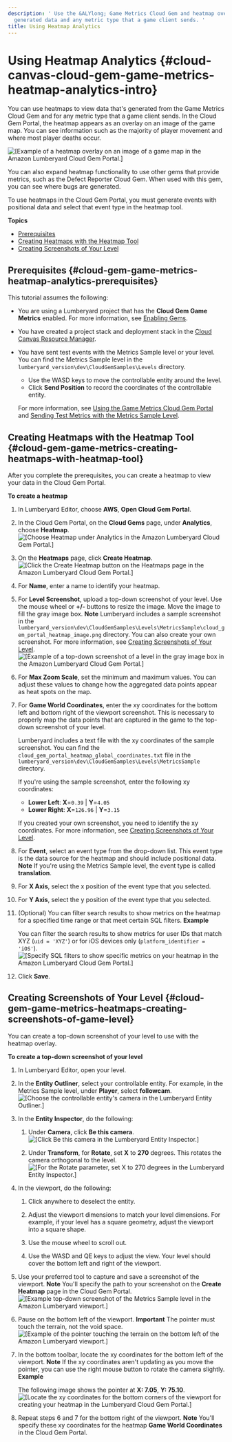 ```yaml
---
description: ' Use the &ALYlong; Game Metrics Cloud Gem and heatmap overlay to view
  generated data and any metric type that a game client sends. '
title: Using Heatmap Analytics
---
```

# Using Heatmap Analytics {#cloud-canvas-cloud-gem-game-metrics-heatmap-analytics-intro}

You can use heatmaps to view data that's generated from the Game Metrics Cloud Gem and for any metric type that a game client sends\. In the Cloud Gem Portal, the heatmap appears as an overlay on an image of the game map\. You can see information such as the majority of player movement and where most player deaths occur\.

![\[Example of a heatmap overlay on an image of a game map in the Amazon Lumberyard Cloud Gem Portal.\]](/images/userguide/cloud_canvas/heatmap-analytics-cloud-gem-overview.png)

You can also expand heatmap functionality to use other gems that provide metrics, such as the Defect Reporter Cloud Gem\. When used with this gem, you can see where bugs are generated\.

To use heatmaps in the Cloud Gem Portal, you must generate events with positional data and select that event type in the heatmap tool\.

**Topics**
+ [Prerequisites](#cloud-gem-game-metrics-heatmap-analytics-prerequisites)
+ [Creating Heatmaps with the Heatmap Tool](#cloud-gem-game-metrics-creating-heatmaps-with-heatmap-tool)
+ [Creating Screenshots of Your Level](#cloud-gem-game-metrics-heatmaps-creating-screenshots-of-game-level)

## Prerequisites {#cloud-gem-game-metrics-heatmap-analytics-prerequisites}

This tutorial assumes the following:
+ You are using a Lumberyard project that has the **Cloud Gem Game Metrics** enabled\. For more information, see [Enabling Gems](/docs/userguide/gems/using-project-configurator.md)\.
+ You have created a project stack and deployment stack in the [Cloud Canvas Resource Manager](/docs/userguide/gems/cloud-canvas/ui-rm-overview.md)\.
+ You have sent test events with the Metrics Sample level or your level\. You can find the Metrics Sample level in the `lumberyard_version\dev\CloudGemSamples\Levels` directory\.
  + Use the WASD keys to move the controllable entity around the level\.
  + Click **Send Position** to record the coordinates of the controllable entity\.

  For more information, see [Using the Game Metrics Cloud Gem Portal](/docs/userguide/using-the-cloud-gem-metrics-portal.md) and [Sending Test Metrics with the Metrics Sample Level](/docs/userguide/send-test-events-for-the-cloud-canvas-game-metrics-gem.md)\.

## Creating Heatmaps with the Heatmap Tool {#cloud-gem-game-metrics-creating-heatmaps-with-heatmap-tool}

After you complete the prerequisites, you can create a heatmap to view your data in the Cloud Gem Portal\.

**To create a heatmap**

1. In Lumberyard Editor, choose **AWS**, **Open Cloud Gem Portal**\.

1. In the Cloud Gem Portal, on the **Cloud Gems** page, under **Analytics**, choose **Heatmap**\.
![\[Choose Heatmap under Analytics in the Amazon Lumberyard Cloud Gem Portal.\]](/images/userguide/cloud_canvas/cloud-gem-portal-heatmap-option.png)

1. On the **Heatmaps** page, click **Create Heatmap**\.
![\[Click the Create Heatmap button on the Heatmaps page in the Amazon Lumberyard Cloud Gem Portal.\]](/images/userguide/cloud_canvas/cloud-gem-portal-create-heatmap-button.png)

1. For **Name**, enter a name to identify your heatmap\.

1. For **Level Screenshot**, upload a top\-down screenshot of your level\. Use the mouse wheel or **\+/\-** buttons to resize the image\. Move the image to fill the gray image box\.
**Note**
Lumberyard includes a sample screenshot in the `lumberyard_version\dev\CloudGemSamples\Levels\MetricsSample\cloud_gem_portal_heatmap_image.png` directory\.
You can also create your own screenshot\. For more information, see [Creating Screenshots of Your Level](#cloud-gem-game-metrics-heatmaps-creating-screenshots-of-game-level)\.
![\[Example of a top-down screenshot of a level in the gray image box in the Amazon Lumberyard Cloud Gem Portal.\]](/images/userguide/cloud_canvas/cloud-canvas-create-heatmap-resize-image.png)

1. For **Max Zoom Scale**, set the minimum and maximum values\. You can adjust these values to change how the aggregated data points appear as heat spots on the map\.

1. For **Game World Coordinates**, enter the xy coordinates for the bottom left and bottom right of the viewport screenshot\. This is necessary to properly map the data points that are captured in the game to the top\-down screenshot of your level\.

   Lumberyard includes a text file with the xy coordinates of the sample screenshot\. You can find the `cloud_gem_portal_heatmap_global_coordinates.txt` file in the `lumberyard_version\dev\CloudGemSamples\Levels\MetricsSample` directory\.

   If you're using the sample screenshot, enter the following xy coordinates:
   + **Lower Left**: **X**=`0.39` \| **Y**=`4.05`
   + **Lower Right**: **X**=`126.96` \| **Y**=`3.15`

   If you created your own screenshot, you need to identify the xy coordinates\. For more information, see [Creating Screenshots of Your Level](#cloud-gem-game-metrics-heatmaps-creating-screenshots-of-game-level)\.

1. For **Event**, select an event type from the drop\-down list\. This event type is the data source for the heatmap and should include positional data\.
**Note**
If you're using the Metrics Sample level, the event type is called **translation**\.

1. For **X Axis**, select the x position of the event type that you selected\.

1. For **Y Axis**, select the y position of the event type that you selected\.

1. \(Optional\) You can filter search results to show metrics on the heatmap for a specified time range or that meet certain SQL filters\.
**Example**

   You can filter the search results to show metrics for user IDs that match XYZ \(`uid = 'XYZ'`\) or for iOS devices only \(`platform_identifier = 'iOS'`\)\.
![\[Specify SQL filters to show specific metrics on your heatmap in the Amazon Lumberyard Cloud Gem Portal.\]](/images/userguide/cloud_canvas/cloud-canvas-heatmap-metrics-custom-filter.png)

1. Click **Save**\.

## Creating Screenshots of Your Level {#cloud-gem-game-metrics-heatmaps-creating-screenshots-of-game-level}

You can create a top\-down screenshot of your level to use with the heatmap overlay\.

**To create a top\-down screenshot of your level**

1. In Lumberyard Editor, open your level\.

1. In the **Entity Outliner**, select your controllable entity\. For example, in the Metrics Sample level, under **Player**, select **followcam**\.
![\[Choose the controllable entity's camera in the Lumberyard Entity Outliner.\]](/images/userguide/cloud_canvas/cloud-canvas-metrics-sample-level-player-followcam.png)

1. In the **Entity Inspector**, do the following:

   1. Under **Camera**, click **Be this camera**\.
![\[Click Be this camera in the Lumberyard Entity Inspector.\]](/images/userguide/cloud_canvas/cloud-canvas-metrics-sample-level-followcam-be-this-camera.png)

   1. Under **Transform**, for **Rotate**, set **X** to **270** degrees\. This rotates the camera orthogonal to the level\.
![\[For the Rotate parameter, set X to 270 degrees in the Lumberyard Entity Inspector.\]](/images/userguide/cloud_canvas/cloud-canvas-metrics-sample-level-followcam-rotate.png)

1. In the viewport, do the following:

   1. Click anywhere to deselect the entity\.

   1. Adjust the viewport dimensions to match your level dimensions\. For example, if your level has a square geometry, adjust the viewport into a square shape\.

   1. Use the mouse wheel to scroll out\.

   1. Use the WASD and QE keys to adjust the view\. Your level should cover the bottom left and right of the viewport\.

1. Use your preferred tool to capture and save a screenshot of the viewport\.
**Note**
You'll specify the path to your screenshot on the **Create Heatmap** page in the Cloud Gem Portal\.
![\[Example top-down screenshot of the Metrics Sample level in the Amazon Lumberyard viewport.\]](/images/userguide/cloud_canvas/cloud-canvas-metrics-sample-level-followcam-viewport-screenshot.png)

1. Pause on the bottom left of the viewport\.
**Important**
The pointer must touch the terrain, not the void space\.
![\[Example of the pointer touching the terrain on the bottom left of the Amazon Lumberyard viewport.\]](/images/userguide/cloud_canvas/cloud-canvas-metrics-sample-level-pointer-bottom-left-viewport.png)

1. In the bottom toolbar, locate the xy coordinates for the bottom left of the viewport\.
**Note**
If the xy coordinates aren't updating as you move the pointer, you can use the right mouse button to rotate the camera slightly\.
**Example**

   The following image shows the pointer at **X: 7\.05**, **Y: 75\.10**\.
![\[Locate the xy coordinates for the bottom corners of the viewport for creating your heatmap in the Lumberyard Cloud Gem Portal.\]](/images/userguide/cloud_canvas/cloud-canvas-metrics-sample-level-pointer-xy-coordinates.png)

1. Repeat steps 6 and 7 for the bottom right of the viewport\.
**Note**
You'll specify these xy coordinates for the heatmap **Game World Coordinates** in the Cloud Gem Portal\.